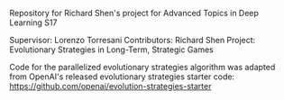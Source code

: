Repository for Richard Shen's project for Advanced Topics in Deep Learning S17

Supervisor: Lorenzo Torresani
Contributors: Richard Shen
Project: Evolutionary Strategies in Long-Term, Strategic Games

Code for the parallelized evolutionary strategies algorithm was adapted from OpenAI's released evolutionary strategies starter code: https://github.com/openai/evolution-strategies-starter

